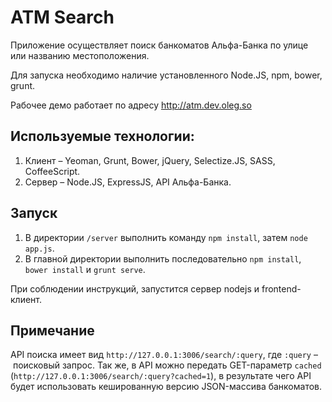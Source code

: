 ATM Search
==========

Приложение осуществляет поиск банкоматов Альфа-Банка по улице или названию местоположения.


Для запуска необходимо наличие установленного Node.JS, npm, bower, grunt.

Рабочее демо работает по адресу http://atm.dev.oleg.so

## Используемые технологии: 
1. Клиент – Yeoman, Grunt, Bower, jQuery, Selectize.JS, SASS, CoffeeScript.
2. Сервер – Node.JS, ExpressJS, API Альфа-Банка.

## Запуск
1. В директории `/server` выполнить команду `npm install`, затем `node app.js`.
2. В главной директории выполнить последовательно `npm install`, `bower install` и `grunt serve`. 

При соблюдении инструкций, запустится сервер nodejs и frontend-клиент.

## Примечание
API поиска имеет вид `http://127.0.0.1:3006/search/:query`, где `:query` – поисковый запрос. Так же, в API можно передать GET-параметр `cached` (`http://127.0.0.1:3006/search/:query?cached=1`), в результате чего API будет использовать кешированную версию JSON-массива банкоматов.
